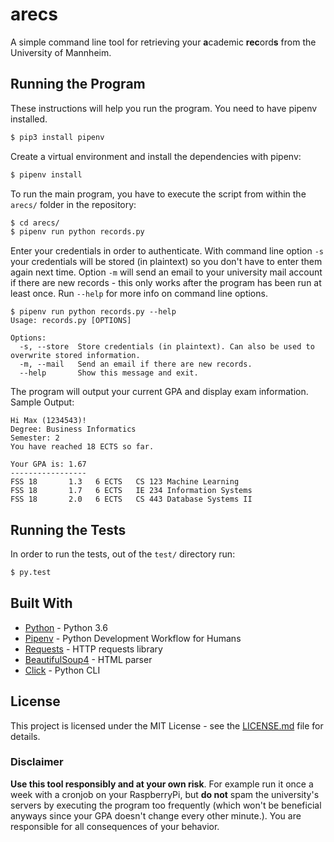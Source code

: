 # arecs

A simple command line tool for retrieving your **a**cademic **rec**ord**s** from the University of Mannheim.

## Running the Program

These instructions will help you run the program.
You need to have pipenv installed.
```bash
$ pip3 install pipenv
```

Create a virtual environment and install the dependencies with pipenv:
```bash
$ pipenv install
```

To run the main program, you have to execute the script from within the `arecs/` folder in the repository:
```bash
$ cd arecs/
$ pipenv run python records.py
```

Enter your credentials in order to authenticate. With command line option `-s` your credentials will be stored (in plaintext) so you don't have to enter them again next time. Option `-m` will send an email to your university mail account if there are new records - this only works after the program has been run at least once. Run `--help` for more info on command line options.

```
$ pipenv run python records.py --help
Usage: records.py [OPTIONS]

Options:
  -s, --store  Store credentials (in plaintext). Can also be used to overwrite stored information.
  -m, --mail   Send an email if there are new records.
  --help       Show this message and exit.
```

The program will output your current GPA and display exam information.
Sample Output:

```
Hi Max (1234543)!
Degree: Business Informatics
Semester: 2
You have reached 18 ECTS so far.

Your GPA is: 1.67
-----------------
FSS 18       1.3   6 ECTS   CS 123 Machine Learning
FSS 18       1.7   6 ECTS   IE 234 Information Systems
FSS 18       2.0   6 ECTS   CS 443 Database Systems II
```

## Running the Tests

In order to run the tests, out of the `test/` directory run:

```bash
$ py.test
```

## Built With

* [Python](https://docs.python.org/3/) - Python 3.6
* [Pipenv](https://docs.pipenv.org/) - Python Development Workflow for Humans
* [Requests](http://docs.python-requests.org/en/master/) - HTTP requests library
* [BeautifulSoup4](https://www.crummy.com/software/BeautifulSoup/) - HTML parser
* [Click](https://click.palletsprojects.com/en/7.x/) - Python CLI

## License

This project is licensed under the MIT License - see the [LICENSE.md](LICENSE.md) file for details.

### Disclaimer

**Use this tool responsibly and at your own risk**. For example run it once a week with a cronjob on your RaspberryPi, but **do not** spam the university's servers by executing the program too frequently (which won't be beneficial anyways since your GPA doesn't change every other minute.). You are responsible for all consequences of your behavior. 